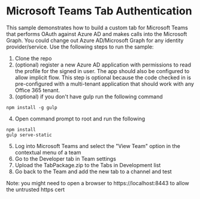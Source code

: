 # Microsoft Teams Tab Authentication
This sample demonstrates how to build a custom tab for Microsoft Teams that performs OAuth against Azure AD and makes calls into the Microsoft Graph. You could change out Azure AD/Microsoft Graph for any identity provider/service. Use the following steps to run the sample:

1. Clone the repo
2. (optional) register a new Azure AD application with permissions to read the profile for the signed in user. The app should also be configured to allow implicit flow. This step is optional because the code checked in is pre-configured with a multi-tenant application that should work with any Office 365 tenant.
3. (optional) if you don't have gulp run the following command
```
npm install -g gulp
```
4. Open command prompt to root and run the following
```
npm install
gulp serve-static
```
5. Log into Microsoft Teams and select the "View Team" option in the contextual menu of a team
6. Go to the Developer tab in Team settings
7. Upload the TabPackage.zip to the Tabs in Development list
8. Go back to the Team and add the new tab to a channel and test

Note: you might need to open a browser to https://localhost:8443 to allow the untrusted https cert